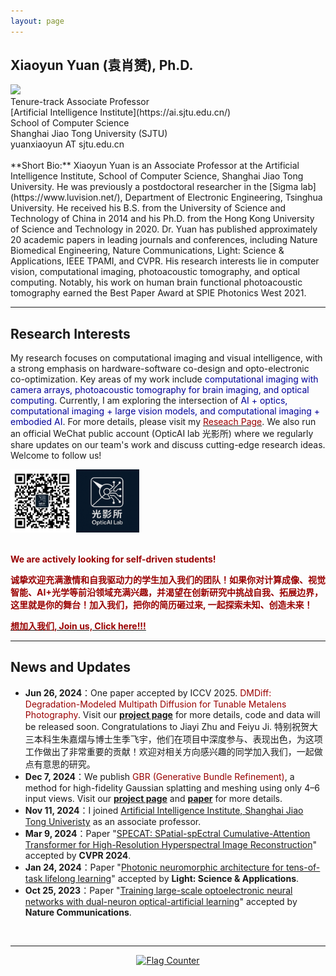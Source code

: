 ```yaml
---
layout: page
---
```


## Xiaoyun Yuan (袁肖赟), Ph.D.

<!-- <img src="./images/imgs/xiaoyun_ba.jpg" class="floatpic"> -->
<img src="./images/imgs/Xiaoyun2.jpg" class="floatpic">

<br>
Tenure-track Associate Professor <br>
[Artificial Intelligence Institute](https://ai.sjtu.edu.cn/)<br>
School of Computer Science<br>
Shanghai Jiao Tong University (SJTU)<br> 
yuanxiaoyun AT sjtu.edu.cn<br>

<br>
**Short Bio:**
Xiaoyun Yuan is an Associate Professor at the Artificial Intelligence Institute, School of Computer Science, Shanghai Jiao Tong University. He was previously a postdoctoral researcher in the [Sigma lab](https://www.luvision.net/), Department of Electronic Engineering, Tsinghua University. He received his B.S. from the University of Science and Technology of China in 2014 and his Ph.D. from the Hong Kong University of Science and Technology in 2020. Dr. Yuan has published approximately 20 academic papers in leading journals and conferences, including Nature Biomedical Engineering, Nature Communications, Light: Science & Applications, IEEE TPAMI, and CVPR. His research interests lie in computer vision, computational imaging, photoacoustic tomography, and optical computing. Notably, his work on human brain functional photoacoustic tomography earned the Best Paper Award at SPIE Photonics West 2021.

---

## Research Interests
My research focuses on computational imaging and visual intelligence, with a strong emphasis on hardware-software co-design and opto-electronic co-optimization. Key areas of my work include <font color="#000099">computational imaging with camera arrays, photoacoustic tomography for brain imaging, and optical computing</font>. Currently, I am exploring the intersection of <font color="#000099">AI + optics, computational imaging + large vision models, and computational imaging + embodied AI</font>. For more details, please visit my [<font color="#990000">Reseach Page</font>](/research/).
We also run an official WeChat public account (OpticAI lab 光影所) where we regularly share updates on our team's work and discuss cutting-edge research ideas. Welcome to follow us! 

<div class="four">
<img width="20%"  src="./images/imgs/wechat_opticAI.jpg">
<img width="20%"  src="./images/imgs/opticAI光影所.png">
</div>
<br>

**<font color="#990000">We are actively looking for self-driven students!</font>**

**<font color="#990000">诚挚欢迎充满激情和自我驱动力的学生加入我们的团队！如果你对计算成像、视觉智能、AI+光学等前沿领域充满兴趣，并渴望在创新研究中挑战自我、拓展边界，这里就是你的舞台！加入我们，把你的简历砸过来, 一起探索未知、创造未来！</font>**

[**<font color="#990000">想加入我们, Join us, Click here!!!</font>**](/research/intern_Chinese/)


<!-- - [Computational imaging with camera arrays](/research/gigapixel/)
- [Photoacoustic tomography for human brain](/research/PACT/)
- [Optical computing](/research/optical_computing/) -->

---

## News and Updates
- **Jun 26, 2024**：One paper accepted by ICCV 2025. <font color="#990000">DMDiff: Degradation-Modeled Multipath Diffusion for Tunable Metalens Photography</font>. Visit our [**project page**](https://dmdiff.github.io/) for more details, code and data will be released soon. Congratulations to Jiayi Zhu and Feiyu Ji. 特别祝贺大三本科生朱嘉熠与博士生季飞宇，他们在项目中深度参与、表现出色，为这项工作做出了非常重要的贡献！欢迎对相关方向感兴趣的同学加入我们，一起做点有意思的研究。
- **Dec 7, 2024**：We publish <font color="#990000">GBR (Generative Bundle Refinement)</font>, a method for high-fidelity Gaussian splatting and meshing using only 4–6 input views. Visit our [**project page**](https://gbrnvs.github.io/) and [**paper**](https://arxiv.org/abs/2412.05908) for more details.
- **Nov 11, 2024**：I joined [Artificial Intelligence Institute, Shanghai Jiao Tong Univeristy](https://ai.sjtu.edu.cn/) as an associate professor.
- **Mar 9, 2024**：Paper "[SPECAT: SPatial-spEctral Cumulative-Attention Transformer for High-Resolution Hyperspectral Image Reconstruction](https://openaccess.thecvf.com/content/CVPR2024/html/Yao_SPECAT_SPatial-spEctral_Cumulative-Attention_Transformer_for_High-Resolution_Hyperspectral_Image_Reconstruction_CVPR_2024_paper.html)" accepted by **CVPR 2024**.
- **Jan 24, 2024**：Paper "[Photonic neuromorphic architecture for tens-of-task lifelong learning](https://www.nature.com/articles/s41377-024-01395-4)" accepted by **Light: Science & Applications**.
- **Oct 25, 2023**：Paper "[Training large-scale optoelectronic neural networks with dual-neuron optical-artificial learning](https://www.nature.com/articles/s41467-023-42984-y)" accepted by **Nature Communications**.
<br>

---

<center>
<div style="width: 50%">
<a href="https://info.flagcounter.com/tVNZ"><img src="https://s01.flagcounter.com/map/tVNZ/size_s/txt_000000/border_CCCCCC/pageviews_1/viewers_0/flags_0/" alt="Flag Counter" border="0"></a>
</div>
</center>

<!-- <blockquote class="twitter-tweet"><p lang="en" dir="ltr">Thrilled to be an AAAI-UC Scholar at <a href="https://twitter.com/hashtag/AAAI24?src=hash&amp;ref_src=twsrc%5Etfw">#AAAI24</a>, thanks to <a href="https://twitter.com/hashtag/AAAI?src=hash&amp;ref_src=twsrc%5Etfw">#AAAI</a> &amp; <a href="https://twitter.com/hashtag/GoogleExploreCSR?src=hash&amp;ref_src=twsrc%5Etfw">#GoogleExploreCSR</a> for the sponsorship. Grateful for the knowledge gained and new friendships formed.<br><br>Wonderful trip in Vancouver. Looking forward to staying connected with all.<a href="https://twitter.com/hashtag/AAAI24?src=hash&amp;ref_src=twsrc%5Etfw">#AAAI24</a> <a href="https://twitter.com/hashtag/Vancouver?src=hash&amp;ref_src=twsrc%5Etfw">#Vancouver</a> <a href="https://twitter.com/hashtag/GoogleExploreCSR?src=hash&amp;ref_src=twsrc%5Etfw">#GoogleExploreCSR</a> <a href="https://t.co/wUQUp8XlSM">pic.twitter.com/wUQUp8XlSM</a></p>&mdash; Hanlin CAI (seeking a PhD position 2025) (@lancecai2002) <a href="https://twitter.com/lancecai2002/status/1762210025173344260?ref_src=twsrc%5Etfw">February 26, 2024</a></blockquote> <script async src="https://platform.twitter.com/widgets.js" charset="utf-8"></script> -->

